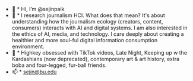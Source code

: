- 👋 * Hi, I’m @sejinpaik
- 👀 * I research journalism HCI. What does that mean? It's about understanding how the journalism ecology (creators, content, consumers) interacts with AI and digital systems. I am also interested in the ethics of AI, media, and technology. I care deeply about creating a healthier and more soul-ful digital information consumption environment.
- 🌱 * Highkey obsessed with TikTok videos, Late Night, Keeping up w the Kardashians (now deprecated), contemporary art & art history, extra boba and four-legged, fur-ball friends.
- 📫 * sejin@bu.edu

<!---
sejinpaik/sejinpaik is a ✨ special ✨ repository because its `README.md` (this file) appears on your GitHub profile.
You can click the Preview link to take a look at your changes.
--->

